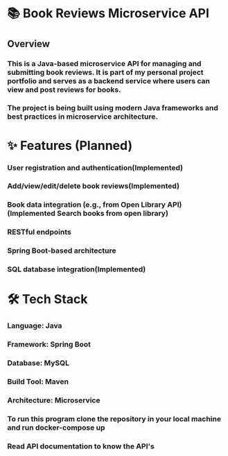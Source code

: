 # 📚 Book Reviews Microservice API
## Overview
### This is a Java-based microservice API for managing and submitting book reviews. It is part of my personal project portfolio and serves as a backend service where users can view and post reviews for books.
### The project is being built using modern Java frameworks and best practices in microservice architecture.

# ✨ Features (Planned)
### User registration and authentication(Implemented)
### Add/view/edit/delete book reviews(Implemented)
### Book data integration (e.g., from Open Library API)(Implemented Search books from open library)
### RESTful endpoints
### Spring Boot-based architecture
### SQL database integration(Implemented)

# 🛠 Tech Stack
### Language: Java
### Framework: Spring Boot
### Database: MySQL
### Build Tool: Maven
### Architecture: Microservice


### To run this program clone the repository in your local machine and run docker-compose up

### Read API documentation to know the API's